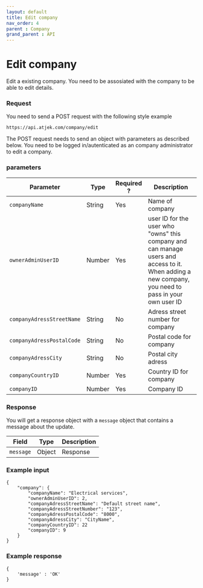 ```yaml
---
layout: default
title: Edit company
nav_order: 4
parent : Company
grand_parent : API
---
```


# Edit company
Edit a existing company. You need to be assosiated with the company to be able to edit details.

### Request
You need to send a POST request with the following style example 
```
https://api.atjek.com/company/edit
```
The POST request needs to send an object with parameters as described below. 
You need to be logged in/autenticated as an company administrator to edit a company. 

### parameters 

| Parameter              | Type              | Required ? | Description  |
|------------------------|-------------------|------------|--------------|
| `companyName`          | String            | Yes        | Name of company | 
| `ownerAdminUserID`     | Number            | Yes        | user ID for the user who "owns" this company and can manage users and access to it. When adding a new company, you need to pass in your own user ID |
| `companyAdressStreetName` | String         | No         | Adress street number for company |
| `companyAdressPostalCode` | String         | No         | Postal code for company |
| `companyAdressCity`       | String         | No         | Postal city adress      |
| `companyCountryID`        | Number         | Yes        | Country ID for company  |
| `companyID`               | Number         | Yes        | Company ID              |

### Response
You will get a response object with a `message` object that contains a message about the update.

| Field              | Type              | Description  |
|--------------------|-------------------|--------------|
| `message`          | Object            | Response     | 

### Example input
```
{ 
    "company": {
        "companyName": "Electrical services",
        "ownerAdminUserID": 2,
        "companyAdressStreetName": "Default street name",
        "companyAdressStreetNumber": "123",
        "companyAdressPostalCode": "8000",
        "companyAdressCity": "CityName",
        "companyCountryID": 22
        "companyID": 9
    }
}
```

### Example response
```
{
    'message' : 'OK'
}
```

